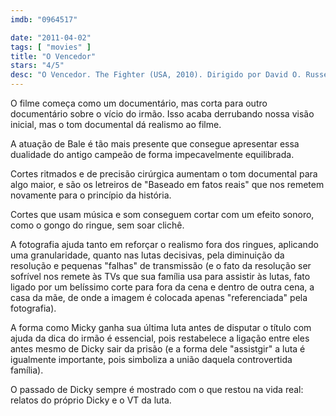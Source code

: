 ```yaml
---
imdb: "0964517"

date: "2011-04-02"
tags: [ "movies" ]
title: "O Vencedor"
stars: "4/5"
desc: "O Vencedor. The Fighter (USA, 2010). Dirigido por David O. Russell. Escrito por Scott Silver, Paul Tamasy, Eric Johnson, Paul Tamasy, Eric Johnson, Keith Dorrington. Com Mark Wahlberg, Christian Bale, Amy Adams, Melissa Leo, Mickey O'Keefe, Jack McGee, Melissa McMeekin, Bianca Hunter, Erica McDermott."
---
```

O filme começa como um documentário, mas corta para outro documentário sobre o vício do irmão. Isso acaba derrubando nossa visão inicial, mas o tom documental dá realismo ao filme.

A atuação de Bale é tão mais presente que consegue apresentar essa dualidade do antigo campeão de forma impecavelmente equilibrada.

Cortes ritmados e de precisão cirúrgica aumentam o tom documental para algo maior, e são os letreiros de "Baseado em fatos reais" que nos remetem novamente para o princípio da história.

Cortes que usam música e som conseguem cortar com um efeito sonoro, como o gongo do ringue, sem soar clichê.

A fotografia ajuda tanto em reforçar o realismo fora dos ringues, aplicando uma granularidade, quanto nas lutas decisivas, pela diminuição da resolução e pequenas "falhas" de transmissão (e o fato da resolução ser sofrível nos remete às TVs que sua família usa para assistir às lutas, fato ligado por um belíssimo corte para fora da cena e dentro de outra cena, a casa da mãe, de onde a imagem é colocada apenas "referenciada" pela fotografia).

A forma como Micky ganha sua última luta antes de disputar o título com ajuda da dica do irmão é essencial, pois restabelece a ligação entre eles antes mesmo de Dicky sair da prisão (e a forma dele "assistgir" a luta é igualmente importante, pois simboliza a união daquela controvertida família).

O passado de Dicky sempre é mostrado com o que restou na vida real: relatos do próprio Dicky e o VT da luta.


